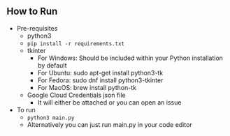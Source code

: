 ## How to Run <a name="run"></a>
- Pre-requisites
  - python3
  - `pip install -r requirements.txt`
  - tkinter
    - For Windows: Should be included within your Python installation by default
    - For Ubuntu: sudo apt-get install python3-tk
    - For Fedora: sudo dnf install python3-tkinter
    - For MacOS: brew install python-tk
  - Google Cloud Credentials json file
    - It will either be attached or you can open an issue
- To run
  - `python3 main.py`
  - Alternatively you can just run main.py in your code editor
